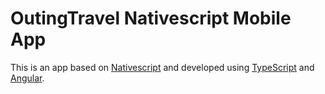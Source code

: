 # OutingTravel Nativescript Mobile App

This is an app based on [Nativescript](https://www.nativescript.org/) and developed using [TypeScript](https://www.typescriptlang.org/) and [Angular](https://angular.io/). 